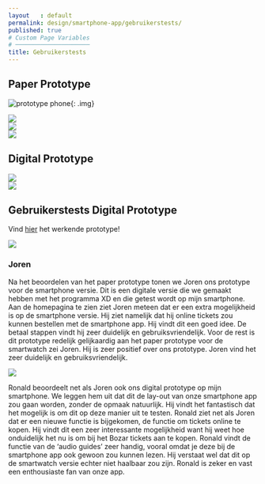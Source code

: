 ```yaml
---
layout   : default
permalink: design/smartphone-app/gebruikerstests/
published: true
# Custom Page Variables
# ─────────────────────
title: Gebruikerstests
---
```


Paper Prototype
-----------------

![prototype phone](../../../img/prototypes/phoneoverview.jpg){: .img}
<div class="row">
    <div class="col-4">
        <img src="../../../img/prototypes/phone1.jpg" class="img">
    </div> 
    <div class="col-4">
        <img src="../../../img/prototypes/phone2.jpg" class="img">
    </div> 
    <div class="col-4">
        <img src="../../../img/prototypes/phone3.jpg" class="img">
    </div> 
</div>
    

Digital Prototype
-----------------

<div class="row">
    <div class="col-6">
        <img src="../../../img/prototypes/wireframemobile.png" class="img">
    </div> 
    <div class="col-6">
        <img src="../../../img/prototypes/digitalmobile.png" class="img">
    </div> 
</div>

## Gebruikerstests Digital Prototype

Vind <a href="https://xd.adobe.com/view/c374142f-c16a-47af-59a3-6541065047ad-b545/?hints=off">hier</a> het werkende prototype!

<div class="row">
    <div class="col-3">
        <img src="../../../img/joren.jpg" class="img">
    </div> 
</div> 

### Joren

Na het beoordelen van het paper prototype tonen we Joren ons prototype voor de smartphone versie. Dit is een digitale versie die we gemaakt hebben met het programma XD en die getest wordt op mijn smartphone. Aan de homepagina te zien ziet Joren meteen dat er een extra mogelijkheid is op de smartphone versie. Hij ziet namelijk dat hij online tickets zou kunnen bestellen met de smartphone app. Hij vindt dit een goed idee. De betaal stappen vindt hij zeer duidelijk en gebruiksvriendelijk. Voor de rest is dit prototype redelijk gelijkaardig aan het paper prototype voor de smartwatch zei Joren. Hij is zeer positief over ons prototype. Joren vind het zeer duidelijk en gebruiksvriendelijk.


<div class="row">
    <div class="col-3">
        <img src="../../../img/ronald.jpg" class="img">
    </div> 
</div> 

Ronald beoordeelt net als Joren ook ons digital prototype op mijn smartphone. We leggen hem uit dat dit de lay-out van onze smartphone app zou gaan worden, zonder de opmaak natuurlijk. Hij vindt het fantastisch dat het mogelijk is om dit op deze manier uit te testen. Ronald ziet net als Joren dat er een nieuwe functie is bijgekomen, de functie om tickets online te kopen. Hij vindt dit een zeer interessante mogelijkheid want hij weet hoe onduidelijk het nu is om bij het Bozar tickets aan te kopen. Ronald vindt de functie van de ‘audio guides’ zeer handig, vooral omdat je deze bij de smartphone app ook gewoon zou kunnen lezen. Hij verstaat wel dat dit op de smartwatch versie echter niet haalbaar zou zijn. Ronald is zeker en vast een enthousiaste fan van onze app.